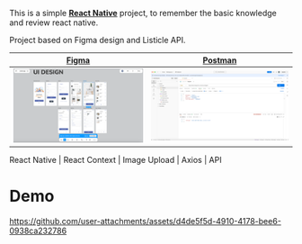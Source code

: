 This is a simple [**React Native**](https://reactnative.dev) project, to remember the basic knowledge and review react native.

Project based on Figma design and Listicle API.

[Figma](https://www.figma.com/design/skiGLfE5uwTBqcTS0ThKFK/Listicle-app?node-id=407-2924&t=ckqJfYGf7AMAml7h-1) | [Postman](https://documenter.getpostman.com/view/16077824/2s84DkUQZK)
:-------------------------:|:-------------------------:
[![Figma Image](demo/demo.png)](https://www.figma.com/design/skiGLfE5uwTBqcTS0ThKFK/Listicle-app?node-id=407-2924&t=ckqJfYGf7AMAml7h-1) | [![Postman Image](demo/postman.png)](https://documenter.getpostman.com/view/16077824/2s84DkUQZK)

React Native | React Context | Image Upload | Axios | API

# Demo

https://github.com/user-attachments/assets/d4de5f5d-4910-4178-bee6-0938ca232786


